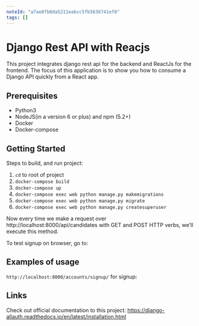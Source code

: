 ```yaml
---
noteId: "a7ae8fb0da5211eabcc5fb5636741ef8"
tags: []
---
```


# Django Rest API with Reacjs

This project integrates django rest api for the backend and ReactJs for the frontend. The focus of this application is to show you how to consume a Django API quickly from a React app.

## Prerequisites

- Python3
- NodeJS(in a version 6 or plus) and npm (5.2+)
- Docker
- Docker-compose

## Getting Started

Steps to build, and run project:

1. `cd` to root of project
2. `docker-compose build`
3. `docker-compose up`
4. `docker-compose exec web python manage.py makemigrations`
5. `docker-compose exec web python manage.py migrate`
6. `docker-compose exec web python manage.py createsuperuser`

Now every time we make a request over http://localhost:8000/api/candidates with GET and POST HTTP verbs, we’ll execute this method.

To test signup on browser, go to:

## Examples of usage

`http://localhost:8000/accounts/signup/`
for signup:

## Links

Check out official documentation to this project:
https://django-allauth.readthedocs.io/en/latest/installation.html
